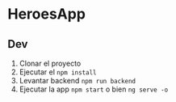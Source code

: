 # HeroesApp

## Dev

1. Clonar el proyecto
2. Ejecutar el `npm install`
3. Levantar backend `npm run backend`
4. Ejecutar la app `npm start` o bien `ng serve -o`
